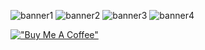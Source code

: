 ![banner1](https://github.com/planeklm/planeklm/assets/91488137/1cfca5e1-5b94-4cc4-91c5-cbdefb10df3a)
![banner2](https://github.com/planeklm/planeklm/assets/91488137/bf535b20-8f56-491c-9479-72767690e3ed)
![banner3](https://github.com/planeklm/planeklm/assets/91488137/630c34f8-43f5-4329-b46c-f26dd768e119)
![banner4](https://github.com/planeklm/planeklm/assets/91488137/21a9acb7-dcb5-4cd1-9fec-5fe1a9a9aa22)

[!["Buy Me A Coffee"](https://www.buymeacoffee.com/assets/img/custom_images/orange_img.png)](https://www.buymeacoffee.com/planeklm)
<!---

-  🌍 My websites
    * https://planeklm.github.io/
    * https://razed.live/ (Coming Soon)
    * https://razed.tk/ (Retired)

-  🌐 My Discord servers
    * Razed Scripts - https://discord.gg/7ZSMaE3NDR
    * Razed Network - https://discord.gg/VXFWjQghWU
    
<!---
planeklm/planeklm is a ✨ special ✨ repository because its `README.md` (this file) appears on your GitHub profile.
You can click the Preview link to take a look at your changes.

👇 FiveM Resources Below! 👇
--->
